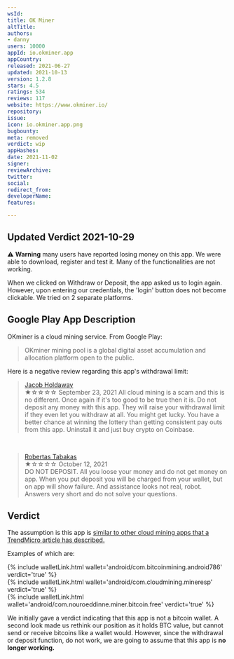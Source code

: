 ```yaml
---
wsId: 
title: OK Miner
altTitle: 
authors:
- danny
users: 10000
appId: io.okminer.app
appCountry: 
released: 2021-06-27
updated: 2021-10-13
version: 1.2.8
stars: 4.5
ratings: 534
reviews: 117
website: https://www.okminer.io/
repository: 
issue: 
icon: io.okminer.app.png
bugbounty: 
meta: removed
verdict: wip
appHashes: 
date: 2021-11-02
signer: 
reviewArchive: 
twitter: 
social: 
redirect_from: 
developerName: 
features: 

---
```


## Updated Verdict 2021-10-29

⚠️ **Warning** many users have reported losing money on this app. We were able to download, register and test it. Many of the functionalities are not working. 

When we clicked on Withdraw or Deposit, the app asked us to login again. However, upon entering our credentials, the 'login' button does not become clickable. We tried on 2 separate platforms.

## Google Play App Description

OKminer is a cloud mining service. From Google Play:

> OKminer mining pool is a global digital asset accumulation and allocation platform open to the public.

Here is a negative review regarding this app's withdrawal limit:

> [Jacob Holdaway](https://play.google.com/store/apps/details?id=io.okminer.app&reviewId=gp%3AAOqpTOGq5Ae-S5udAyLjo9SvLbaslvgf40u1-IcGCujMmbdqFtZ0JXdh13_N8vjnQ9X5kXE131aCo5bgttglPG4)<br>
  ★☆☆☆☆ September 23, 2021
	All cloud mining is a scam and this is no different. Once again if it's too good to be true then it is. Do not deposit any money with this app. They will raise your withdrawal limit if they even let you withdraw at all. You might get lucky. You have a better chance at winning the lottery than getting consistent pay outs from this app. Uninstall it and just buy crypto on Coinbase.
   <br>
  
> [Robertas Tabakas](https://play.google.com/store/apps/details?id=io.okminer.app&reviewId=gp%3AAOqpTOFN6jKMLd8YjZtjkWUPeN0tk4xIBUHaG-MmiZu8iJYJsAyGWoFNAUis46UVHEZfpPOxs6e3Bq9lQ__vgdQ)<br>
  ★☆☆☆☆ October 12, 2021 <br>
       DO NOT DEPOSIT. All you loose your money and do not get money on app. When you put deposit you will be charged from your wallet, but on app will show failure. And assistance looks not real, robot. Answers very short and do not solve your questions.


## Verdict

The assumption is this app is [similar to other cloud mining apps that a TrendMicro article has described.](https://www.trendmicro.com/en_us/research/21/h/fake-cryptocurrency-mining-apps-trick-victims-into-watching-ads-.html)

Examples of which are: 

{% include walletLink.html wallet='android/com.bitcoinmining.android786' verdict='true' %}<br>
{% include walletLink.html wallet='android/com.cloudmining.mineresp' verdict='true' %}<br>
{% include walletLink.html wallet='android/com.nouroeddinne.miner.bitcoin.free' verdict='true' %}

We initially gave a verdict indicating that this app is not a bitcoin wallet. A second look made us rethink our position as it holds BTC value, but cannot send or receive bitcoins like a wallet would. However, since the withdrawal or deposit function, do not work, we are going to assume that this app is **no longer working.** 

